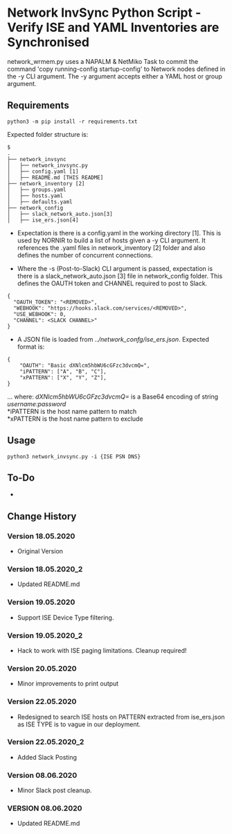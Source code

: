 # Network InvSync Python Script - Verify ISE and YAML Inventories are Synchronised

network_wrmem.py uses a NAPALM & NetMiko Task to commit the command 'copy running-config startup-config' to Network nodes defined in the -y CLI argument. The -y argument accepts either a YAML host or group argument.

## Requirements
```
python3 -m pip install -r requirements.txt
```

Expected folder structure is:
```
$
.
├── network_invsync
│   ├── network_invsync.py
│   ├── config.yaml [1]
│   ├── README.md [THIS README]
├── network_inventory [2]
│   ├── groups.yaml
│   ├── hosts.yaml
│   ├── defaults.yaml
├── network_config
│   ├── slack_network_auto.json[3]
│   ├── ise_ers.json[4]
```
- Expectation is there is a config.yaml in the working directory [1]. This is used by NORNIR to build a list of hosts given a -y CLI argument. It references the .yaml files in network_inventory [2] folder and also defines the number of concurrent connections.

- Where the -s (Post-to-Slack) CLI argument is passed, expectation is there is a slack_network_auto.json [3] file in network_config folder. This defines the OAUTH token and CHANNEL required to post to Slack.

```
{
  "OAUTH_TOKEN": "<REMOVED>",
  "WEBHOOK": "https://hooks.slack.com/services/<REMOVED>",
  "USE_WEBHOOK": 0,
  "CHANNEL": <SLACK CHANNEL>"
}
```

- A JSON file is loaded from *../network_confg/ise_ers.json*. Expected format is:

```
{
    "OAUTH": "Basic dXNlcm5hbWU6cGFzc3dvcmQ=",
    "iPATTERN": ["A", "B", "C"],
    "xPATTERN": ["X", "Y", "Z"],
}
```

... where:
*dXNlcm5hbWU6cGFzc3dvcmQ=* is a Base64 encoding of string *username:password*<br />
*iPATTERN is the host name pattern to match<br />
*xPATTERN is the host name pattern to exclude<br />


## Usage
```
python3 network_invsync.py -i {ISE PSN DNS}
```

## To-Do
-


## Change History

### Version 18.05.2020
- Original Version

### Version 18.05.2020_2
- Updated README.md

### Version 19.05.2020
- Support ISE Device Type filtering.

### Version 19.05.2020_2
- Hack to work with ISE paging limitations. Cleanup required!

### Version 20.05.2020
- Minor improvements to print output

### Version 22.05.2020
- Redesigned to search ISE hosts on PATTERN extracted from ise_ers.json as ISE TYPE is to vague in our deployment.

### Version 22.05.2020_2
- Added Slack Posting

### Version 08.06.2020
- Minor Slack post cleanup.

### VERSION 08.06.2020
- Updated README.md
